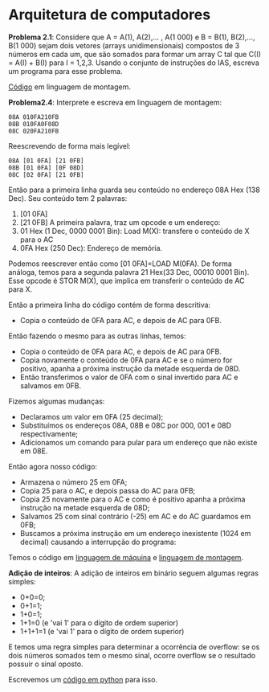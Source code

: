 ﻿# Arquitetura de computadores

**Problema 2.1**:
Considere que A = A(1), A(2),... , A(1 000) e B = B(1), B(2),..., B(1 000) sejam dois vetores (arrays unidimensionais) compostos de 3 números em cada um, que são somados para formar um array C tal que C(I) = A(I) + B(I) para I = 1,2,3. Usando o conjunto de instruções do IAS, escreva um programa para esse problema. 

[Código](https://github.com/SapoGitHub/Repositorio-Geral/blob/master/Arquitetura/Problema%202.1.asm) em linguagem de montagem.

**Problema2.4**:
Interprete e escreva em linguagem de montagem:
```
08A 010FA210FB
08B 010FA0F08D
08C 020FA210FB
```

Reescrevendo de forma mais legível:
```
08A [01 0FA] [21 0FB]
08B [01 0FA] [0F 08D]
08C [02 0FA] [21 0FB]
```
Então para a primeira linha guarda seu conteúdo no endereço 08A Hex (138 Dec). Seu conteúdo tem 2 palavras:
1. [01 0FA]
2. [21 0FB]
A primeira palavra, traz um opcode e um endereço:
1. 01 Hex (1 Dec, 0000 0001 Bin): Load M(X): transfere o conteúdo de X para o AC
2. 0FA Hex (250 Dec): Endereço de memória.

Podemos reescrever então como [01 0FA]=LOAD M(0FA). De forma análoga, temos para a segunda palavra 21 Hex(33 Dec, 00010 0001 Bin). Esse opcode é STOR M(X), que implica em transferir o conteúdo de AC para X.

Então a primeira linha do código contém de forma descritiva:
- Copia o conteúdo de 0FA para AC, e depois de AC para 0FB.

Então fazendo o mesmo para as outras linhas, temos:
- Copia o conteúdo de 0FA para AC, e depois de AC para 0FB.
- Copia novamente o conteúdo de 0FA para AC e se o número for positivo, apanha a próxima instrução da metade esquerda de 08D.
- Então transferimos o valor de 0FA com o sinal invertido para AC e salvamos em 0FB.

Fizemos algumas mudanças:
- Declaramos um valor em 0FA (25 decimal);
- Substituímos os endereços 08A, 08B e 08C por 000, 001 e 08D respectivamente;
- Adicionamos um comando para pular para um endereço que não existe em 08E.

Então agora nosso código:
- Armazena o número 25 em 0FA;
- Copia 25 para o AC, e depois passa do AC para 0FB;
- Copia 25 novamente para o AC e como é positivo apanha a próxima instrução na metade esquerda de 08D;
- Salvamos 25 com sinal contrário (-25) em AC e do AC guardamos em 0FB;
- Buscamos a próxima instrução em um endereço inexistente (1024 em decimal) causando a interrupção do programa:

Temos o código em [linguagem de máquina](https://github.com/SapoGitHub/Repositorio-Geral/blob/master/Arquitetura/Problema%202.4.obj) e [linguagem de montagem](https://github.com/SapoGitHub/Repositorio-Geral/blob/master/Arquitetura/Problema%202.4.asm).

**Adição de inteiros**:
A adição de inteiros em binário seguem algumas regras simples:
- 0+0=0;
- 0+1=1;
- 1+0=1;
- 1+1=0 (e 'vai 1' para o dígito de ordem superior)
- 1+1+1=1 (e 'vai 1' para o dígito de ordem superior)

E temos uma regra simples para determinar a ocorrência de overflow: se os dois números somados tem o mesmo sinal, ocorre overflow se o resultado possuir o sinal oposto.

Escrevemos um [código em python](overflow.py) para isso.

